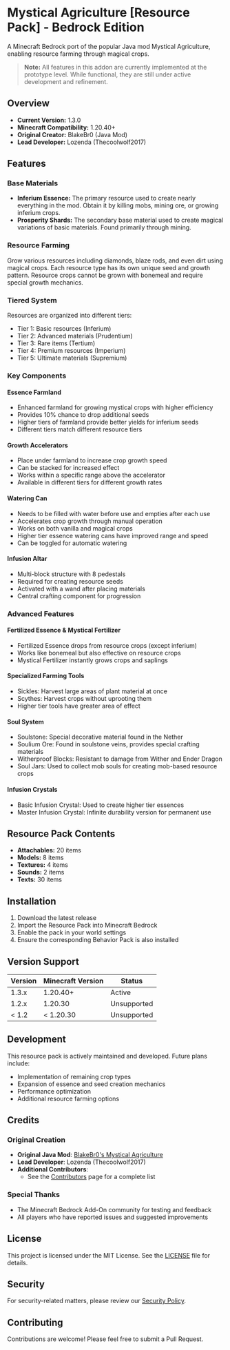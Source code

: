 # Mystical Agriculture [Resource Pack] - Bedrock Edition

A Minecraft Bedrock port of the popular Java mod Mystical Agriculture, enabling resource farming through magical crops.

> **Note:** All features in this addon are currently implemented at the prototype level. While functional, they are still under active development and refinement.

## Overview

- **Current Version:** 1.3.0
- **Minecraft Compatibility:** 1.20.40+
- **Original Creator:** BlakeBr0 (Java Mod)
- **Lead Developer:** Lozenda (Thecoolwolf2017)

## Features

### Base Materials
- **Inferium Essence:** The primary resource used to create nearly everything in the mod. Obtain it by killing mobs, mining ore, or growing inferium crops.
- **Prosperity Shards:** The secondary base material used to create magical variations of basic materials. Found primarily through mining.

### Resource Farming
Grow various resources including diamonds, blaze rods, and even dirt using magical crops. Each resource type has its own unique seed and growth pattern. Resource crops cannot be grown with bonemeal and require special growth mechanics.

### Tiered System
Resources are organized into different tiers:
- Tier 1: Basic resources (Inferium)
- Tier 2: Advanced materials (Prudentium)
- Tier 3: Rare items (Tertium)
- Tier 4: Premium resources (Imperium)
- Tier 5: Ultimate materials (Supremium)

### Key Components

#### Essence Farmland
- Enhanced farmland for growing mystical crops with higher efficiency
- Provides 10% chance to drop additional seeds
- Higher tiers of farmland provide better yields for inferium seeds
- Different tiers match different resource tiers

#### Growth Accelerators
- Place under farmland to increase crop growth speed
- Can be stacked for increased effect
- Works within a specific range above the accelerator
- Available in different tiers for different growth rates

#### Watering Can
- Needs to be filled with water before use and empties after each use
- Accelerates crop growth through manual operation
- Works on both vanilla and magical crops
- Higher tier essence watering cans have improved range and speed
- Can be toggled for automatic watering

#### Infusion Altar
- Multi-block structure with 8 pedestals
- Required for creating resource seeds
- Activated with a wand after placing materials
- Central crafting component for progression

### Advanced Features

#### Fertilized Essence & Mystical Fertilizer
- Fertilized Essence drops from resource crops (except inferium)
- Works like bonemeal but also effective on resource crops
- Mystical Fertilizer instantly grows crops and saplings

#### Specialized Farming Tools
- Sickles: Harvest large areas of plant material at once
- Scythes: Harvest crops without uprooting them
- Higher tier tools have greater area of effect

#### Soul System
- Soulstone: Special decorative material found in the Nether
- Soulium Ore: Found in soulstone veins, provides special crafting materials
- Witherproof Blocks: Resistant to damage from Wither and Ender Dragon
- Soul Jars: Used to collect mob souls for creating mob-based resource crops

#### Infusion Crystals
- Basic Infusion Crystal: Used to create higher tier essences
- Master Infusion Crystal: Infinite durability version for permanent use

## Resource Pack Contents

- **Attachables:** 20 items
- **Models:** 8 items
- **Textures:** 4 items
- **Sounds:** 2 items
- **Texts:** 30 items

## Installation

1. Download the latest release
2. Import the Resource Pack into Minecraft Bedrock
3. Enable the pack in your world settings
4. Ensure the corresponding Behavior Pack is also installed

## Version Support

| Version | Minecraft Version | Status        |
|---------|------------------|---------------|
| 1.3.x   | 1.20.40+        | Active        |
| 1.2.x   | 1.20.30         | Unsupported   |
| < 1.2   | < 1.20.30       | Unsupported   |

## Development

This resource pack is actively maintained and developed. Future plans include:
- Implementation of remaining crop types
- Expansion of essence and seed creation mechanics
- Performance optimization
- Additional resource farming options

## Credits

### Original Creation
- **Original Java Mod**: [BlakeBr0's Mystical Agriculture](https://www.curseforge.com/minecraft/mc-mods/mystical-agriculture)
- **Lead Developer**: Lozenda (Thecoolwolf2017)
- **Additional Contributors**: 
  - See the [Contributors](https://github.com/Thecoolwolf2017/Mystical-Agriculture-Bedrock-Edition/contributors) page for a complete list

### Special Thanks
- The Minecraft Bedrock Add-On community for testing and feedback
- All players who have reported issues and suggested improvements

## License

This project is licensed under the MIT License. See the [LICENSE](LICENSE) file for details.

## Security

For security-related matters, please review our [Security Policy](SECURITY.md).

## Contributing

Contributions are welcome! Please feel free to submit a Pull Request.